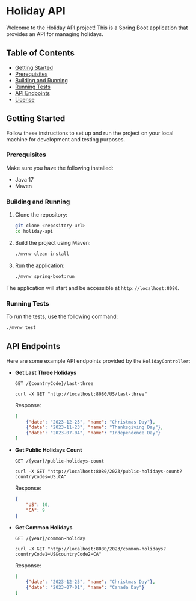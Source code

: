 # Holiday API

Welcome to the Holiday API project! This is a Spring Boot application that provides an API for managing holidays.

## Table of Contents

- [Getting Started](#getting-started)
- [Prerequisites](#prerequisites)
- [Building and Running](#building-and-running)
- [Running Tests](#running-tests)
- [API Endpoints](#api-endpoints)
- [License](#license)

## Getting Started

Follow these instructions to set up and run the project on your local machine for development and testing purposes.

### Prerequisites

Make sure you have the following installed:

- Java 17
- Maven

### Building and Running

1. Clone the repository:
    ```sh
    git clone <repository-url>
    cd holiday-api
    ```

2. Build the project using Maven:
    ```sh
    ./mvnw clean install
    ```

3. Run the application:
    ```sh
    ./mvnw spring-boot:run
    ```

The application will start and be accessible at `http://localhost:8080`.

### Running Tests

To run the tests, use the following command:
```sh
./mvnw test
```

## API Endpoints

Here are some example API endpoints provided by the `HolidayController`:

- **Get Last Three Holidays**
    ```http
    GET /{countryCode}/last-three
    ```

    ```curl
    curl -X GET "http://localhost:8080/US/last-three"
    ```

    Response:
    ```json
    [
        {"date": "2023-12-25", "name": "Christmas Day"},
        {"date": "2023-11-23", "name": "Thanksgiving Day"},
        {"date": "2023-07-04", "name": "Independence Day"}
    ]
    ```

- **Get Public Holidays Count**
    ```http
    GET /{year}/public-holidays-count
    ```

    ```curl
    curl -X GET "http://localhost:8080/2023/public-holidays-count?countryCodes=US,CA"
    ```

    Response:
    ```json
    {
        "US": 10,
        "CA": 9
    }
    ```

- **Get Common Holidays**
    ```http
    GET /{year}/common-holiday
    ```
    ```curl
    curl -X GET "http://localhost:8080/2023/common-holidays?countryCode1=US&countryCode2=CA"
    ```
    Response:
    ```json
    [
        {"date": "2023-12-25", "name": "Christmas Day"},
        {"date": "2023-07-01", "name": "Canada Day"}
    ]
    ```